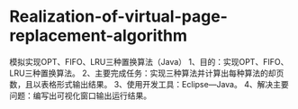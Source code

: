 # Realization-of-virtual-page-replacement-algorithm
模拟实现OPT、FIFO、LRU三种置换算法（Java）
1、目的：实现OPT、FIFO、LRU三种置换算法。
2、主要完成任务：实现三种算法并计算出每种算法的却页数，且以表格形式输出结果。
3、使用开发工具：Eclipse—Java。
4、解决主要问题：编写出可视化窗口输出运行结果。
